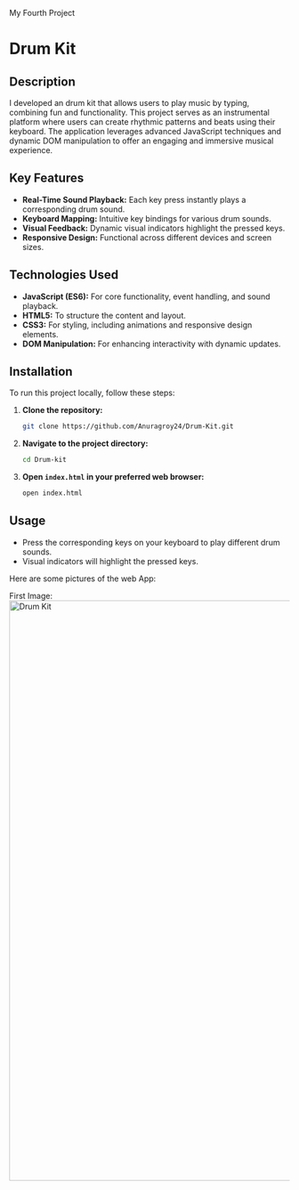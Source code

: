 
My Fourth Project

#  Drum Kit

## Description

I developed an drum kit that allows users to play music by typing, combining fun and functionality. This project serves as an instrumental platform where users can create rhythmic patterns and beats using their keyboard. The application leverages advanced JavaScript techniques and dynamic DOM manipulation to offer an engaging and immersive musical experience.

## Key Features

- **Real-Time Sound Playback:** Each key press instantly plays a corresponding drum sound.
- **Keyboard Mapping:** Intuitive key bindings for various drum sounds.
- **Visual Feedback:** Dynamic visual indicators highlight the pressed keys.
- **Responsive Design:** Functional across different devices and screen sizes.

## Technologies Used

- **JavaScript (ES6):** For core functionality, event handling, and sound playback.
- **HTML5:** To structure the content and layout.
- **CSS3:** For styling, including animations and responsive design elements.
- **DOM Manipulation:** For enhancing interactivity with dynamic updates.

## Installation

To run this project locally, follow these steps:

1. **Clone the repository:**
    ```bash
    git clone https://github.com/Anuragroy24/Drum-Kit.git
    ```
2. **Navigate to the project directory:**
    ```bash
    cd Drum-kit
    ```
3. **Open `index.html` in your preferred web browser:**
    ```bash
    open index.html
    ```

## Usage

- Press the corresponding keys on your keyboard to play different drum sounds.
- Visual indicators will highlight the pressed keys.




Here are some pictures of the web App:

First Image:
<img width="1043" alt="Drum Kit" src="https://github.com/Anuragroy24/Drum-Kit/assets/122443089/e1b392b8-de7e-469c-9d3f-877353e6ff90">
